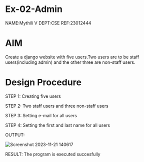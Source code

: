 # Ex-02-Admin

NAME:Mythili V
DEPT:CSE
REF:23012444

# AIM
Create a django website with five users.Two users are to be staff users(including admin) and the other three are non-staff users.

# Design Procedure

STEP 1:
Creating five users


STEP 2:
Two staff users and three non-staff users


STEP 3:
Setting e-mail for all users


STEP 4:
Setting the first and last name for all users



OUTPUT:

![Screenshot 2023-11-21 140617](https://github.com/Mythili7339267708/ODD2023-WT-Ex-02-Admin/assets/144260246/6de654a5-6b39-4461-8255-b84b1ef6032c)


RESULT:
The program is executed succesfully


